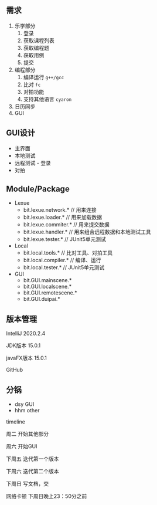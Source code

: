 ## 需求

1. 乐学部分
   1. 登录
   2. 获取课程列表
   3. 获取编程题
   4. 获取用例
   5. 提交
2. 编程部分
   1. 编译运行 `g++/gcc`
   2. 比对 `fc`
   3. 对拍功能 
   4. 支持其他语言 `cyaron` 
3. 日历同步
4. GUI

## GUI设计

- 主界面
- 本地测试
- 远程测试 - 登录
- 对拍

## Module/Package

- Lexue
  - bit.lexue.network.* // 用来连接
  - bit.lexue.loader.* // 用来加载数据
  - bit.lexue.commiter.* // 用来提交数据
  - bit.lexue.handler.* // 用来组合远程数据和本地测试工具
  - bit.lexue.tester.* // JUnit5单元测试
- Local
  - bit.local.tools.* // 比对工具、对拍工具
  - bit.local.compiler.* // 编译、运行
  - bit.local.tester.* // JUnit5单元测试
- GUI
  - bit.GUI.mainscene.*
  - bit.GUI.localscene.*
  - bit.GUI.remotescene.*
  - bit.GUI.duipai.*

## 版本管理

IntelliJ 2020.2.4

JDK版本 15.0.1

javaFX版本 15.0.1

GitHub

## 分锅

- dsy GUI
- hhm other

timeline

周二 开始其他部分

周六 开始GUI

下周五 迭代第一个版本

下周六 迭代第二个版本

下周日 写文档，交

网络卡顿  下周日晚上23：50分之前

